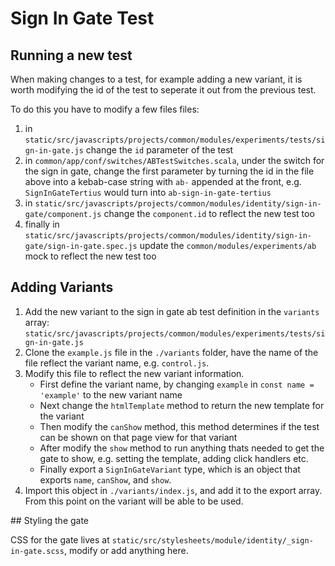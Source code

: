# Sign In Gate Test
## Running a new test
When making changes to a test, for example adding a new variant, it is worth modifying the id of the test to seperate it out from the previous test.

To do this you have to modify a few files files:
1. in `static/src/javascripts/projects/common/modules/experiments/tests/sign-in-gate.js` change the `id` parameter of the test
2. in `common/app/conf/switches/ABTestSwitches.scala`, under the switch for the sign in gate, change the first parameter by turning the id in the file above into a kebab-case string with `ab-` appended at the front, e.g. `SignInGateTertius` would turn into `ab-sign-in-gate-tertius`
3. in `static/src/javascripts/projects/common/modules/identity/sign-in-gate/component.js` change the `component.id` to reflect the new test too
4. finally in `static/src/javascripts/projects/common/modules/identity/sign-in-gate/sign-in-gate.spec.js` update the `common/modules/experiments/ab` mock to reflect the new test too

## Adding Variants

1. Add the new variant to the sign in gate ab test definition in the `variants` array: `static/src/javascripts/projects/common/modules/experiments/tests/sign-in-gate.js`
2. Clone the `example.js` file in the `./variants` folder, have the name of the file reflect the variant name, e.g. `control.js`.
3. Modify this file to reflect the new variant information.
    - First define the variant name, by changing `example` in `const name = 'example'` to the new variant name
    - Next change the `htmlTemplate` method to return the new template for the variant
    - Then modify the `canShow` method, this method determines if the test can be shown on that page view for that variant
    - After modify the `show` method to run anything thats needed to get the gate to show, e.g. setting the template, adding click handlers etc.
    - Finally export a `SignInGateVariant` type, which is an object that exports `name`, `canShow`, and `show`.
4. Import this object in `./variants/index.js`, and add it to the export array. From this point on the variant will be able to be used.

## Styling the gate

CSS for the gate lives at `static/src/stylesheets/module/identity/_sign-in-gate.scss`, modify or add anything here.
